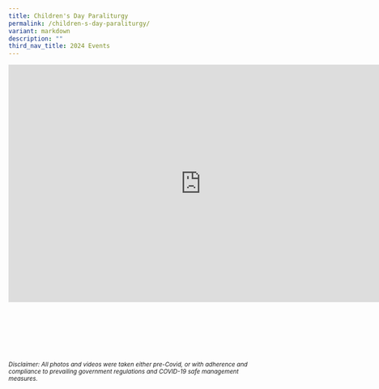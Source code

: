 ```yaml
---
title: Children's Day Paraliturgy
permalink: /children-s-day-paraliturgy/
variant: markdown
description: ""
third_nav_title: 2024 Events
---
```

<iframe allowfullscreen="true" height="469" width="760" frameborder="0" src="https://docs.google.com/presentation/d/e/2PACX-1vQn6iKXmN0a3i02gPiSxpIs505zBcJwe6lkyyD9AYCoC8PdxiqhwegJEgnTy8DjiKN4Sv112qDuH7v0/embed?start=true&amp;loop=true&amp;delayms=3000"></iframe>



<br><br><br><br><br><br>
<sup>_Disclaimer: All photos and videos were taken either pre-Covid, or with adherence and compliance to prevailing government regulations and COVID-19 safe management measures._</sup>